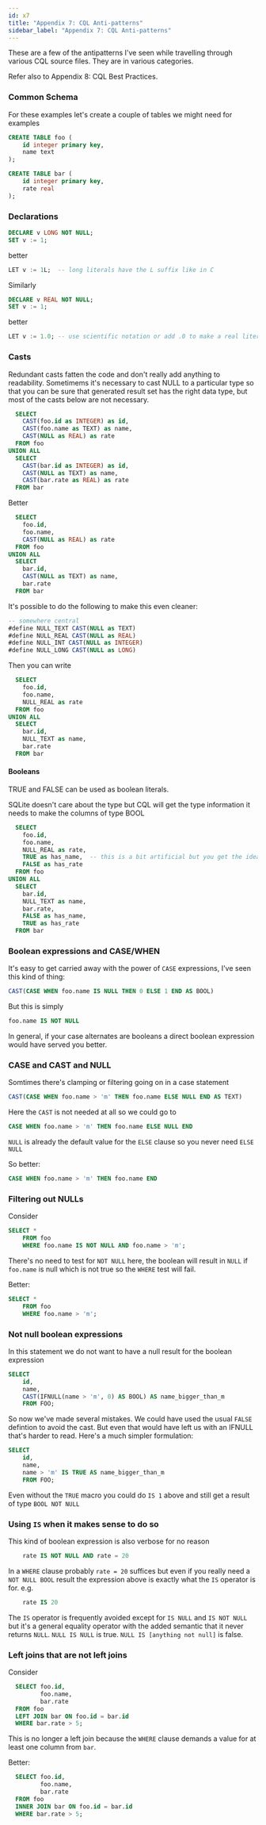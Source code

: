 ```yaml
---
id: x7
title: "Appendix 7: CQL Anti-patterns"
sidebar_label: "Appendix 7: CQL Anti-patterns"
---
```

<!---
-- Copyright (c) Meta Platforms, Inc. and affiliates.
--
-- This source code is licensed under the MIT license found in the
-- LICENSE file in the root directory of this source tree.
-->

These are a few of the antipatterns I've seen while travelling through various CQL source files.  They are in various categories.

Refer also to Appendix 8: CQL Best Practices.

### Common Schema

For these examples let's create a couple of tables we might need for examples

```sql
CREATE TABLE foo (
    id integer primary key,
    name text
);

CREATE TABLE bar (
    id integer primary key,
    rate real
);
```

### Declarations

```sql
DECLARE v LONG NOT NULL;
SET v := 1;
```

better

```sql
LET v := 1L;  -- long literals have the L suffix like in C
```

Similarly

```sql
DECLARE v REAL NOT NULL;
SET v := 1;
```

better

```sql
LET v := 1.0; -- use scientific notation or add .0 to make a real literal
```

### Casts

Redundant casts fatten the code and don't really add anything to readability.  Sometimems it's necessary to cast NULL to
a  particular type so that you can be sure that generated result set has the right data type, but most of the casts
below are not necessary.

```sql
  SELECT
    CAST(foo.id as INTEGER) as id,
    CAST(foo.name as TEXT) as name,
    CAST(NULL as REAL) as rate
  FROM foo
UNION ALL
  SELECT
    CAST(bar.id as INTEGER) as id,
    CAST(NULL as TEXT) as name,
    CAST(bar.rate as REAL) as rate
  FROM bar
```

Better

```sql
  SELECT
    foo.id,
    foo.name,
    CAST(NULL as REAL) as rate
  FROM foo
UNION ALL
  SELECT
    bar.id,
    CAST(NULL as TEXT) as name,
    bar.rate
  FROM bar
```

It's possible to do the following to make this even cleaner:

```sql
-- somewhere central
#define NULL_TEXT CAST(NULL as TEXT)
#define NULL_REAL CAST(NULL as REAL)
#define NULL_INT CAST(NULL as INTEGER)
#define NULL_LONG CAST(NULL as LONG)
```

Then you can write

```sql
  SELECT
    foo.id,
    foo.name,
    NULL_REAL as rate
  FROM foo
UNION ALL
  SELECT
    bar.id,
    NULL_TEXT as name,
    bar.rate
  FROM bar
```

#### Booleans

TRUE and FALSE can be used as boolean literals.

SQLite doesn't care about the type but CQL will get the type information it needs to make the columns of type BOOL

```sql
  SELECT
    foo.id,
    foo.name,
    NULL_REAL as rate,
    TRUE as has_name,  -- this is a bit artificial but you get the idea
    FALSE as has_rate
  FROM foo
UNION ALL
  SELECT
    bar.id,
    NULL_TEXT as name,
    bar.rate,
    FALSE as has_name,
    TRUE as has_rate
  FROM bar
```

### Boolean expressions and CASE/WHEN

It's easy to get carried away with the power of `CASE` expressions, I've seen this kind of thing:

```sql
CAST(CASE WHEN foo.name IS NULL THEN 0 ELSE 1 END AS BOOL)
```

But this is simply

```sql
foo.name IS NOT NULL
```

In general, if your case alternates are booleans a direct boolean expression would have served you better.

### CASE and CAST and NULL

Somtimes there's clamping or filtering going on in a case statement

```sql
CAST(CASE WHEN foo.name > 'm' THEN foo.name ELSE NULL END AS TEXT)
```

Here the `CAST` is not needed at all so we could go to

```sql
CASE WHEN foo.name > 'm' THEN foo.name ELSE NULL END
```

`NULL` is already the default value for the `ELSE` clause so you never need `ELSE NULL`

So better:

```sql
CASE WHEN foo.name > 'm' THEN foo.name END
```

### Filtering out NULLs

Consider

```sql
SELECT *
    FROM foo
    WHERE foo.name IS NOT NULL AND foo.name > 'm';
```

There's no need to test for `NOT NULL` here, the boolean will result in `NULL` if `foo.name` is null
which is not true so the `WHERE` test will fail.

Better:

```sql
SELECT *
    FROM foo
    WHERE foo.name > 'm';
```

### Not null boolean expressions

In this statement we do not want to have a null result for the boolean expression

```sql
SELECT
    id,
    name,
    CAST(IFNULL(name > 'm', 0) AS BOOL) AS name_bigger_than_m
    FROM FOO;
```

So now we've made several mistakes.  We could have used the usual `FALSE` defintion to avoid the cast.
But even that would have left us with an IFNULL that's harder to read.  Here's a much simpler formulation:

```sql
SELECT
    id,
    name,
    name > 'm' IS TRUE AS name_bigger_than_m
    FROM FOO;
```

Even without the `TRUE` macro you could do `IS 1` above and still get a result of type `BOOL NOT NULL`

### Using `IS` when it makes sense to do so

This kind of boolean expression is also verbose for no reason

```sql
    rate IS NOT NULL AND rate = 20
```

In a `WHERE` clause probably `rate = 20` suffices but even if you really need a `NOT NULL BOOL`
result the expression above is exactly what the `IS` operator is for.  e.g.

```sql
    rate IS 20
```

The `IS` operator is frequently avoided except for `IS NULL` and `IS NOT NULL` but it's a general equality operator
with the added semantic that it never returns `NULL`.   `NULL IS NULL` is true.  `NULL IS [anything not null]` is false.

### Left joins that are not left joins

Consider

```sql
  SELECT foo.id,
         foo.name,
         bar.rate
  FROM foo
  LEFT JOIN bar ON foo.id = bar.id
  WHERE bar.rate > 5;
```

This is no longer a left join because the `WHERE` clause demands a value for at least one column from `bar`.

Better:

```sql
  SELECT foo.id,
         foo.name,
         bar.rate
  FROM foo
  INNER JOIN bar ON foo.id = bar.id
  WHERE bar.rate > 5;
```
